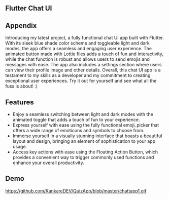 
## Flutter Chat UI
## Appendix

Introducing my latest project, a fully functional chat UI app built with Flutter. With its sleek blue shade color scheme and toggleable light and dark modes, the app offers a seamless and engaging user experience. The animated button made with Lottie files adds a touch of fun and interactivity, while the chat function is robust and allows users to send emojis and messages with ease. The app also includes a settings section where users can view their profile image and other details. Overall, this chat UI app is a testament to my skills as a developer and my commitment to creating exceptional user experiences. Try it out for yourself and see what all the fuss is about! :)


## Features

- Enjoy a seamless switching between light and dark modes with the animated toggle that adds a touch of fun to your experience.
- Express yourself with ease using the fully functional emoji_picker that offers a wide range of emoticons and symbols to choose from.
- Immerse yourself in a visually stunning interface that boasts a beautiful layout and design, bringing an element of sophistication to your app usage.
- Access key actions with ease using the Floating Action Button, which provides a convenient way to trigger commonly used functions and enhance your overall productivity.


## Demo

https://github.com/KankareDEV/QuizApp/blob/master/chattapp1.gif



